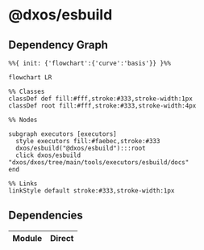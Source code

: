# @dxos/esbuild



## Dependency Graph

```mermaid
%%{ init: {'flowchart':{'curve':'basis'}} }%%

flowchart LR

%% Classes
classDef def fill:#fff,stroke:#333,stroke-width:1px
classDef root fill:#fff,stroke:#333,stroke-width:4px

%% Nodes

subgraph executors [executors]
  style executors fill:#faebec,stroke:#333
  dxos/esbuild("@dxos/esbuild"):::root
  click dxos/esbuild "dxos/dxos/tree/main/tools/executors/esbuild/docs"
end

%% Links
linkStyle default stroke:#333,stroke-width:1px
```

## Dependencies

| Module | Direct |
|---|---|
